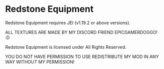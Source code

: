# Redstone Equipment

Redstone Equipment requires JEI (v1.19.2 or above versions).

ALL TEXTURES ARE MADE BY MY DISCORD FRIEND EPICGAMERDOGGO! :D

Redstone Equipment is licensed under All Rights Reserved.

YOU DO NOT HAVE PERMISSION TO USE REDISTRIBUTE MY MOD IN ANY WAY WITHOUT MY PERMISSION!
